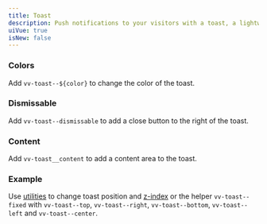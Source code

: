```yaml
---
title: Toast
description: Push notifications to your visitors with a toast, a lightweight and easily customizable alert message.
uiVue: true
isNew: false
---
```


### Colors

Add `vv-toast--${color}` to change the color of the toast.

<code-editor resource-folder="toast" resource-name="colors" class="mb-lg"></code-editor>

### Dismissable
Add `vv-toast--dismissable` to add a close button to the right of the toast.

<code-editor resource-folder="toast" resource-name="dismissable" class="mb-lg"></code-editor>

### Content
Add `vv-toast__content` to add a content area to the toast.

<code-editor resource-folder="toast" resource-name="content" class="mb-lg"></code-editor>

### Example
Use [utilities](/style/utilities/layout/top-right-bottom-left) to change toast position and [z-index](/style/utilities/layout/z-index) or the helper `vv-toast--fixed` with `vv-toast--top`, `vv-toast--right`, `vv-toast--bottom`, `vv-toast--left` and `vv-toast--center`.

<code-editor resource-folder="toast" resource-name="example"></code-editor>
